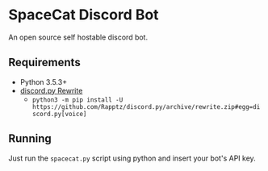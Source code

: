 # SpaceCat Discord Bot

An open source self hostable discord bot.

## Requirements

-   Python 3.5.3+
-   [discord.py Rewrite](https://github.com/Rapptz/discord.py/tree/rewrite)
    -   `python3 -m pip install -U https://github.com/Rapptz/discord.py/archive/rewrite.zip#egg=discord.py[voice]`

## Running

Just run the `spacecat.py` script using python and insert your bot's API key.
